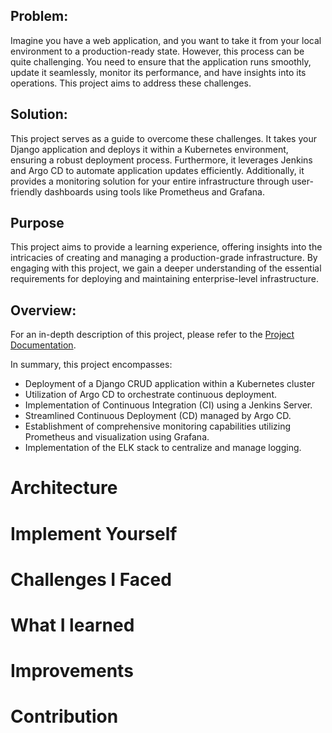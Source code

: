 ## Problem:
Imagine you have a web application, and you want to take it from your local environment to a production-ready state. However, this process can be quite challenging. You need to ensure that the application runs smoothly, update it seamlessly, monitor its performance, and have insights into its operations. This project aims to address these challenges.

## Solution:
This project serves as a guide to overcome these challenges. It takes your Django application and deploys it within a Kubernetes environment, ensuring a robust deployment process. Furthermore, it leverages Jenkins and Argo CD to automate application updates efficiently. Additionally, it provides a monitoring solution for your entire infrastructure through user-friendly dashboards using tools like Prometheus and Grafana.

## Purpose
This project aims to provide a learning experience, offering insights into the intricacies of creating and managing a production-grade infrastructure. By engaging with this project, we gain a deeper understanding of the essential requirements for deploying and maintaining enterprise-level infrastructure.

## Overview:

For an in-depth description of this project, please refer to the [Project Documentation](./docs/README.md).

In summary, this project encompasses:

- Deployment of a Django CRUD application within a Kubernetes cluster
- Utilization of Argo CD to orchestrate continuous deployment.
- Implementation of Continuous Integration (CI) using a Jenkins Server.
- Streamlined Continuous Deployment (CD) managed by Argo CD.
- Establishment of comprehensive monitoring capabilities utilizing Prometheus and visualization using Grafana.
- Implementation of the ELK stack to centralize and manage logging.

# Architecture 

# Implement Yourself 

# Challenges I Faced 

# What I learned 

# Improvements

# Contribution 

